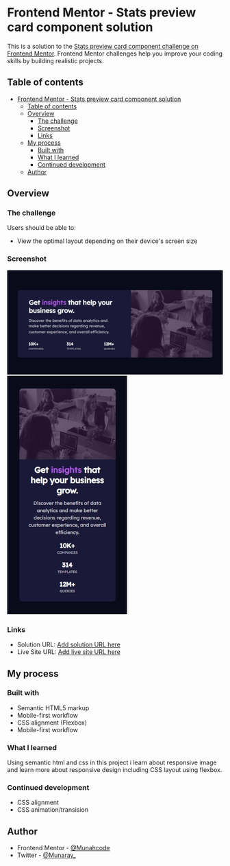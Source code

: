 # Frontend Mentor - Stats preview card component solution

This is a solution to the [Stats preview card component challenge on Frontend Mentor](https://www.frontendmentor.io/challenges/stats-preview-card-component-8JqbgoU62). Frontend Mentor challenges help you improve your coding skills by building realistic projects.

## Table of contents

- [Frontend Mentor - Stats preview card component solution](#frontend-mentor---stats-preview-card-component-solution)
  - [Table of contents](#table-of-contents)
  - [Overview](#overview)
    - [The challenge](#the-challenge)
    - [Screenshot](#screenshot)
    - [Links](#links)
  - [My process](#my-process)
    - [Built with](#built-with)
    - [What I learned](#what-i-learned)
    - [Continued development](#continued-development)
  - [Author](#author)

## Overview

### The challenge

Users should be able to:

-   View the optimal layout depending on their device's screen size

### Screenshot

![](./screenshots/Desktop%20preview%20screenshot%20c.jpg)
![](./screenshots/mobile%20preview%20screenshot%20c.jpg)

### Links

-   Solution URL: [Add solution URL here](https://your-solution-url.com)
-   Live Site URL: [Add live site URL here](https://your-live-site-url.com)

## My process

### Built with

-   Semantic HTML5 markup
-   Mobile-first workflow
-   CSS alignment (Flexbox)
-   Mobile-first workflow

### What I learned

Using semantic html and css in this project i learn about responsive image and learn more about responsive design including CSS layout using flexbox.

### Continued development

-   CSS alignment
-   CSS animation/transision

## Author

-   Frontend Mentor - [@Munahcode](https://www.frontendmentor.io/profile/Munahcode)
-   Twitter - [@Munaray\_](https://www.twitter.com/Munaray_)
